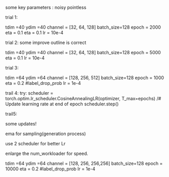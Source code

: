 some key parameters : noisy pointless

trial 1:

tdim =40
ydim =40
channel = [32, 64, 128]
batch_size=128
epoch = 2000
eta = 0.1
eta = 0.1
lr = 10e-4

trial 2: some improve outline is correct

tdim =40
ydim =40
channel = [32, 64, 128]
batch_size=128
epoch = 5000
eta = 0.1
lr = 10e-4


trial 3:

tdim =64
ydim =64
channel = [128, 256, 512]
batch_size=128
epoch = 1000
eta = 0.2 #label_drop_prob
lr = 1e-4

trail 4:
try:
scheduler = torch.optim.lr_scheduler.CosineAnnealingLR(optimizer, T_max=epochs)
/# Update learning rate at end of epoch
scheduler.step()



trail5:

some updates!

ema for sampling(generation process)

use 2 scheduler for better Lr

enlarge the num_workloader for speed.

tdim =64
ydim =64
channel = [128, 256, 256,256]
batch_size=128
epoch = 10000
eta = 0.2 #label_drop_prob
lr = 1e-4

